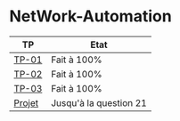 # NetWork-Automation
| TP | Etat |
|---|---|
| <a href="./TP-01">TP-01</a> | Fait à 100% |
| <a href="./TP-02">TP-02</a> | Fait à 100% |
| <a href="./TP-03">TP-03</a> | Fait à 100% |
| <a href="./fastprod_backend">Projet</a> | Jusqu'à la question 21 |
